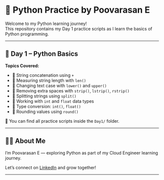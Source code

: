 # 🐍 Python Practice by Poovarasan E

Welcome to my Python learning journey!  
This repository contains my Day 1 practice scripts as I learn the basics of Python programming.

---

## 📅 Day 1 – Python Basics

**Topics Covered:**

- 🔗 String concatenation using `+`
- 📏 Measuring string length with `len()`
- 🔡 Changing text case with `lower()` and `upper()`
- 🧼 Removing extra spaces with `strip()`, `lstrip()`, `rstrip()`
- 🧪 Splitting strings using `split()`
- 🔢 Working with `int` and `float` data types
- 🔄 Type conversion: `int()`, `float()`
- 🔁 Rounding values using `round()`

📂 You can find all practice scripts inside the `Day1/` folder.

---

## 👨‍💻 About Me

I’m Poovarasan E — exploring Python as part of my Cloud Engineer learning journey.

Let’s connect on [LinkedIn](www.linkedin.com/in/poovarasan26) and grow together!

---
